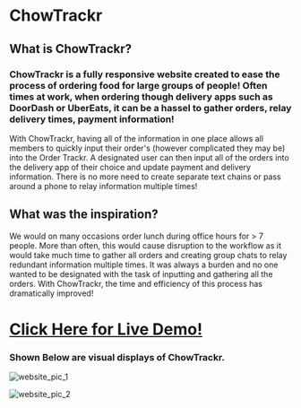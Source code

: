 # ChowTrackr


## What is ChowTrackr?
### ChowTrackr is a fully responsive website created to ease the process of ordering food for large groups of people! Often times at work, when ordering though delivery apps such as DoorDash or UberEats, it can be a hassel to gather orders, relay delivery times, payment information!
With ChowTrackr, having all of the information in one place allows all members to quickly input their order's (however complicated they may be) into the Order Trackr. A designated user can then input all of the orders into the delivery app of their choice and update payment and delivery information.
There is no more need to create separate text chains or pass around a phone to relay information multiple times!

## What was the inspiration?
We would on many occasions order lunch during office hours for > 7 people. More than often, this would cause disruption to the workflow as it would take much time to gather all orders and creating group chats to relay redundant information multiple times. It was always a burden and no one wanted to be designated with the task of inputting and gathering all the orders. With ChowTrackr, the time and efficiency of this process has dramatically improved!

# [Click Here for Live Demo!](https://chowtrackr.netlify.app/index.html)


### Shown Below are visual displays of ChowTrackr.

![website_pic_1](https://github.com/KavyaKolavasi1/ToDo-List/assets/135289399/e4c9d2d2-156e-445e-bc7b-cbf95343c063)



![website_pic_2](https://github.com/KavyaKolavasi1/ToDo-List/assets/135289399/9ac3851e-dc43-4ccb-8d67-05940b333887)
